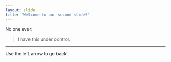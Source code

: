 ```yaml
---
layout: slide
title: "Welcome to our second slide!"
---
```

No one ever:
> I have this under control.
---
Use the left arrow to go back!
